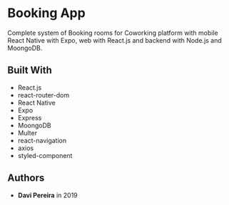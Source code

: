 # Booking App
Complete system of Booking rooms for Coworking platform with mobile React Native with Expo, web with React.js and backend with Node.js and MoongoDB.

## Built With

* React.js
* react-router-dom
* React Native
* Expo
* Express
* MoongoDB
* Multer
* react-navigation
* axios
* styled-component

## Authors

* **Davi Pereira** in 2019 

